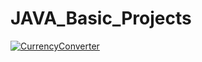 # JAVA_Basic_Projects
[![CurrencyConverter](https://github.com/Tech-Tiyasa/JAVA_Basic_Projects/commit/5b01cbb47bbdd7193bd5aa843ce1fe2e39d2d9a0)](https://github.com/Tech-Tiyasa/JAVA_Basic_Projects)


